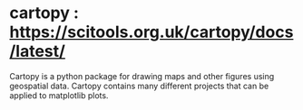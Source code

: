 # cartopy : https://scitools.org.uk/cartopy/docs/latest/

Cartopy is a python package for drawing maps and other figures using geospatial data.  Cartopy contains many different projects that can be applied to matplotlib plots.
